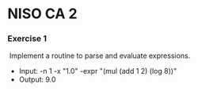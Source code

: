 # NISO CA 2



### Exercise 1

​	Implement a routine to parse and evaluate expressions. 

- Input: -n 1 -x "1.0" -expr "(mul (add 1 2) (log 8))"
- Output: 9.0